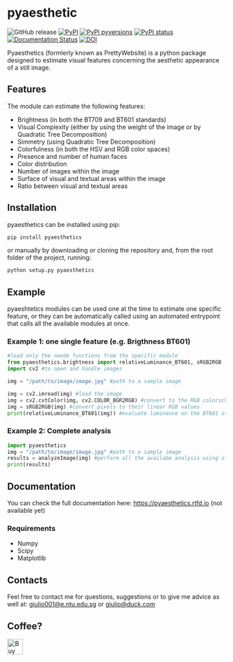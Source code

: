 # pyaesthetic
![GitHub release](https://img.shields.io/github/release/Gabrock94/prettywebsite.svg)
[![PyPI](https://img.shields.io/pypi/v/pyaesthetics.svg)](https://badge.fury.io/py/pyaesthetics)
[![PyPI pyversions](https://img.shields.io/pypi/pyversions/pyaesthetics.svg)](https://pypi.python.org/pypi/pyaesthetics/)
[![PyPI status](https://img.shields.io/pypi/status/pyaesthetics.svg)](https://pypi.python.org/pypi/pyaesthetics/)
[![Documentation Status](https://readthedocs.org/projects/pyaesthetics/badge/?version=latest)](http://pyaesthetics.readthedocs.io/en/latest/?badge=latest)
[![DOI](https://zenodo.org/badge/129248933.svg)](https://zenodo.org/badge/latestdoi/129248933)

Pyaesthetics (formlerly known as PrettyWebsite) is a python package designed to estimate visual features concerning the aesthetic appearance of a still image.

## Features
The module can estimate the following features:
-  Brightness (in both the BT709 and BT601 standards)
-  Visual Complexity (either by using the weight of the image or by Quadratic Tree Decomposition)
-  Simmetry (using Quadratic Tree Decomposition)
-  Colorfulness (in both the HSV and RGB color spaces)
-  Presence and number of human faces
-  Color distribution
-  Number of images within the image
-  Surface of visual and textual areas within the image
-  Ratio between visual and textual areas

## Installation
pyaesthetics can be installed using pip:
```bash
pip install pyaesthetics
```
or manually by downloading or cloning the repository and, from the root folder of the project, running:
```bash
python setup.py pyaesthetics
```

## Example
pyaeshtetics modules can be used one at the time to estimate one specific feature, or they can be automatically called using an automated entrypoint that calls all the available modules at once. 

### Example 1: one single feature (e.g. Brigthness BT601)

```python
#load only the neede functions from the specific module
from pyaesthetics.brightness import relativeLuminance_BT601, sRGB2RGB
import cv2 #to open and handle images

img = "/path/to/image/image.jpg" #path to a sample image

img = cv2.imread(img) #load the image
img = cv2.cvtColor(img, cv2.COLOR_BGR2RGB) #convert to the RGB colorscheme
img = sRGB2RGB(img) #convert pixels to their linear RGB values
print(relativeLuminance_BT601(img)) #evaluate luminance on the BT601 standard
```
### Example 2: Complete analysis

```python
import pyaesthetics
img = "/path/to/image/image.jpg" #path to a sample image
results = analyzeImage(img) #perform all the availabe analysis using standard parameters
print(results)
```

## Documentation
You can check the full documentation here: https://pyaesthetics.rtfd.io (not available yet)

### Requirements
- Numpy
- Scipy
- Matplotlib

## Contacts
Feel free to contact me for questions, suggestions or to give me advice as well at: giulio001@e.ntu.edu.sg or giulio@duck.com

## Coffee?
<a href='https://ko-fi.com/B0B3K45F' target='_blank'><img height='36' style='border:0px;height:36px;' src='https://az743702.vo.msecnd.net/cdn/kofi2.png?v=0' border='0' alt='Buy Me a Coffee at ko-fi.com' /></a>
